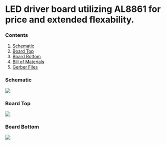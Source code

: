 # LED driver board utilizing AL8861 for price and extended flexability.
### Contents
1. [Schematic](#schematic)
2. [Board Top](#board-top)
3. [Board Bottom](#board-bottom)
4. [Bill of Materials](led-drv.csv)
5. [Gerber Files](led-drv.zip)

### Schematic
![](led-drv.png)

### Board Top
![](led-drv.png)

### Board Bottom
![](led-drv.png)